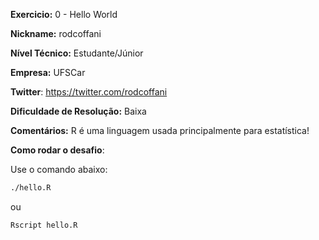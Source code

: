 **Exercicio:** 0 - Hello World

**Nickname:** rodcoffani

**Nível Técnico:** Estudante/Júnior

**Empresa:** UFSCar

**Twitter**: https://twitter.com/rodcoffani

**Dificuldade de Resolução:** Baixa

**Comentários:**  R é uma linguagem usada principalmente para estatística!

**Como rodar o desafio**: 

Use o comando abaixo: 
```bash
./hello.R
```

ou

```bash
Rscript hello.R
```
